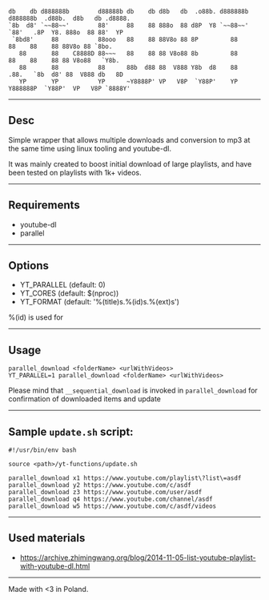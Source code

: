 ```
db    db d888888b        d88888b db    db d8b   db  .o88b. d888888b d888888b  .d88b.  d8b   db .d8888.
`8b  d8' `~~88~~'        88'     88    88 888o  88 d8P  Y8 `~~88~~'   `88'   .8P  Y8. 888o  88 88'  YP
 `8bd8'     88           88ooo   88    88 88V8o 88 8P         88       88    88    88 88V8o 88 `8bo.
   88       88    C8888D 88~~~   88    88 88 V8o88 8b         88       88    88    88 88 V8o88   `Y8b.
   88       88           88      88b  d88 88  V888 Y8b  d8    88      .88.   `8b  d8' 88  V888 db   8D
   YP       YP           YP      ~Y8888P' VP   V8P  `Y88P'    YP    Y888888P  `Y88P'  VP   V8P `8888Y'
```

---

## Desc

Simple wrapper that allows multiple downloads and conversion to mp3 at the same time using linux tooling and youtube-dl.

It was mainly created to boost initial download of large playlists, and have been tested on playlists with 1k+ videos.

---

## Requirements

* youtube-dl
* parallel

---

## Options

* YT_PARALLEL (default: 0)
* YT_CORES (default: $(nproc))
* YT_FORMAT (default: '%(title)s.%(id)s.%(ext)s')

%(id) is used for

---

## Usage

```
parallel_download <folderName> <urlWithVideos>
YT_PARALLEL=1 parallel_download <folderName> <urlWithVideos>
```

Please mind that `__sequential_download` is invoked in `parallel_download` for confirmation of downloaded items and update

---

## Sample `update.sh` script:

```
#!/usr/bin/env bash

source <path>/yt-functions/update.sh

parallel_download x1 https://www.youtube.com/playlist\?list\=asdf
parallel_download y2 https://www.youtube.com/c/asdf
parallel_download z3 https://www.youtube.com/user/asdf
parallel_download q4 https://www.youtube.com/channel/asdf
parallel_download w5 https://www.youtube.com/c/asdf/videos
```

---

## Used materials

* https://archive.zhimingwang.org/blog/2014-11-05-list-youtube-playlist-with-youtube-dl.html

---

Made with <3 in Poland.
